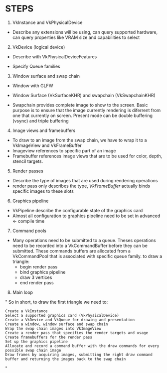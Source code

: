 

# STEPS
1. VkInstance and VkPhysicalDevice
- Describe any extensions will be using, 
  can query supported hardware,
  can query properties like VRAM size and capabilities to select
2. VkDevice (logical device)
- Describe with VkPhysicalDeviceFeatures

- Specify Queue families

3. Window surface and swap chain
- Window with GLFW
- Window Surface (VkSurfaceKHR) and swapchain (VkSwapchainKHR)

- Swapchain provides complete image to show to the screen.
  Basic purpose is to ensure that the image currently rendering is diferrent
  from one that currently on screen.
  Present mode can be double buffering (vsync) and triple buffering

4. Image views and framebuffers
- To draw to an image from the swap chain, we have to wrap it to a VkImageView and VkFrameBuffer 
- Imageview references to specific part of an image
- Framebuffer references image views that are to be used for color, depth, stencil targets.

5. Render passes
- Describe the type of images that are used during rendering operations
- render pass only describes the type, *VkFrameBuffer* actually binds specific images to these slots

6. Graphics pipeline

- VkPipeline describe the configurable state of the graphics card
- Almost all configuration to graphics pipeline need to be set in advanced <- compile time

7. Command pools

- Many operations need to be submitted to a queue. Theses operations need to be recorded into 
a VkCommandBuffer before they can be submitted. These commands buffers are allocated from 
a VkCommandPool that is associated with specific queue family.
to draw a triangle:
    - begin render pass
    - bind graphics pipeline
    - draw 3 vertices
    - end render pass

8. Main loop



"
So in short, to draw the first triangle we need to:

    Create a VkInstance
    Select a supported graphics card (VkPhysicalDevice)
    Create a VkDevice and VkQueue for drawing and presentation
    Create a window, window surface and swap chain
    Wrap the swap chain images into VkImageView
    Create a render pass that specifies the render targets and usage
    Create framebuffers for the render pass
    Set up the graphics pipeline
    Allocate and record a command buffer with the draw commands for every possible swap chain image
    Draw frames by acquiring images, submitting the right draw command buffer and returning the images back to the swap chain
"


